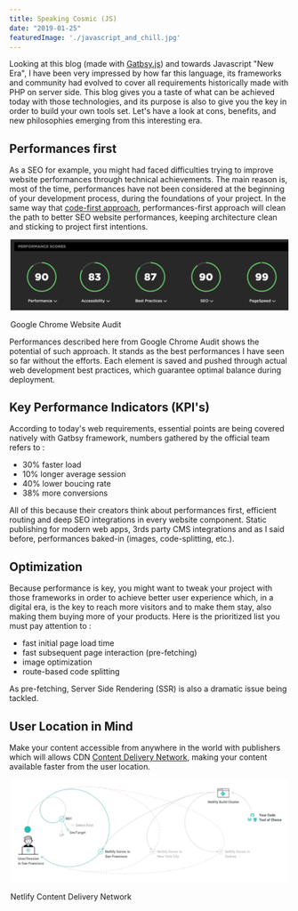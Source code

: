 ```yaml
---
title: Speaking Cosmic (JS)
date: "2019-01-25"
featuredImage: './javascript_and_chill.jpg'
---
```


Looking at this blog (made with [Gatbsy.js](https://www.gatsbyjs.org)) and towards Javascript "New Era", I have been very impressed by how far this language, its frameworks and community had evolved to cover all requirements historically made with PHP on server side. This blog gives you a taste of what can be achieved today with those technologies, and its purpose is also to give you the key in order to build your own tools set. Let's have a look at cons, benefits, and new philosophies emerging from this interesting era.

<!-- end -->

## Performances first

As a SEO for example, you might had faced difficulties trying to improve website performances through technical achievements. The main reason is, most of the time, performances have not been considered at the beginning of your development process, during the foundations of your project. In the same way that [code-first approach](https://blog.devart.com/entity-framework-code-first-support-for-oracle-mysql-postgresql-and-sqlite.html), performances-first approach will clean the path to better SEO website performances, keeping architecture clean and sticking to project first intentions.

<div class="custom-images" style="width: 500px; margin: auto;">
	<img src="chrome_website_audit.png">
	<p>Google Chrome Website Audit</p>
</div>

Performances described here from Google Chrome Audit shows the potential of such approach. It stands as the best performances I have seen so far without the efforts. Each element is saved and pushed through actual web development best practices, which guarantee optimal balance during deployment.

## Key Performance Indicators (KPI's)

According to today's web requirements, essential points are being covered natively with Gatbsy framework, numbers gathered by the official team refers to : 

* 30% faster load
* 10% longer average session
* 40% lower boucing rate
* 38% more conversions

All of this because their creators think about performances first, efficient routing and deep SEO integrations in every website component. Static publishing for modern web apps, 3rds party CMS integrations and as I said before, performances baked-in (images, code-splitting, etc.).

## Optimization

Because performance is key, you might want to tweak your project with those frameworks in order to achieve better user experience which, in a digital era, is the key to reach more visitors and to make them stay, also making them buying more of your products. Here is the prioritized list you must pay attention to : 

* fast initial page load time
* fast subsequent page interaction (pre-fetching)
* image optimization
* route-based code splitting

As pre-fetching, Server Side Rendering (SSR) is also a dramatic issue being tackled. 

## User Location in Mind

Make your content accessible from anywhere in the world with publishers which will allows CDN [Content Delivery Network](https://www.netlify.com/blog/2016/04/15/make-your-site-faster-with-netlifys-intelligent-cdn/), making your content available faster from the user location.

<div class="custom-images" style="width: 500px; margin: auto;">
	<img src="netlify_content_delivery_network.png">
	<p>Netlify Content Delivery Network</p>
</div>

